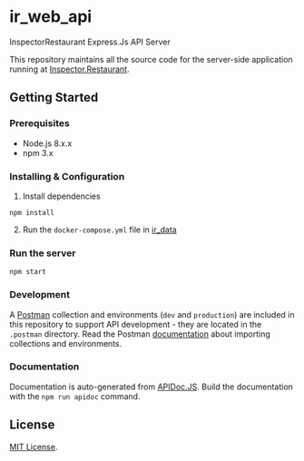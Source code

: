 # ir_web_api
InspectorRestaurant Express.Js API Server

This repository maintains all the source code for the server-side application running at [Inspector.Restaurant](http://inspector.restaurant).

## Getting Started

### Prerequisites
- Node.js 8.x.x
- npm 3.x

### Installing & Configuration
1) Install dependencies
```
npm install
```

2) Run the `docker-compose.yml` file in [ir_data](https://github.com/InspectorRestaurant/ir_data)

### Run the server
```
npm start
```

### Development
A [Postman](https://www.getpostman.com/) collection and environments (`dev` and `production`) are included in this repository to support API development - they are located in the `.postman` directory. Read the Postman [documentation](https://www.getpostman.com/docs/postman/collections/data_formats) about importing collections and environments.

### Documentation
Documentation is auto-generated from [APIDoc.JS](http://apidocjs.com). Build the documentation with the `npm run apidoc` command.

## License
[MIT License](http://opensource.org/licenses/MIT).
